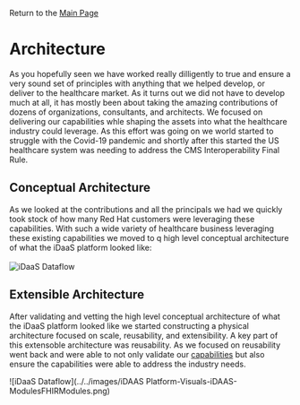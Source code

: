﻿Return to the <a href="https://project-herophilus.github.io/Project-Herophilus-Assets/" target="_blank">Main Page</a>

# Architecture
As you hopefully seen we have worked really dilligently to true and ensure a very sound set of principles with anything 
that we helped develop, or deliver to the healthcare market. As it turns out we did not have to develop much at all, 
it has mostly been about taking the amazing contributions of dozens of organizations, consultants, and architects. 
We focused on delivering our capabilities whle shaping the assets into what the healthcare industry could leverage. As this 
effort was going on we world started to struggle with the Covid-19 pandemic and shortly after this 
started the US healthcare system was needing to address the CMS Interoperability Final Rule.

## Conceptual Architecture
As we looked at the contributions and all the principals we had we quickly took stock of how many Red Hat customers
were leveraging these capabilities. With such a wide variety of healthcare business leveraging these existing
capabilities we moved to q high level conceptual architecture of what the iDaaS platform looked like:
<br/><br/>
![iDaaS Dataflow](../../images/iDAASPlatform-iDaaSDataFlow-Detailed.png)

## Extensible Architecture 
After validating and vetting the high level conceptual architecture of what the iDaaS platform looked like we 
started constructing a physical architecture focused on scale, reusability, and extensibility. A key part of
this extensoble architecture was reusability. As we focused on reusability went back and were able to not only
validate our <a href="~/home/Capabilities" target="_blank">capabilities</a> but also ensure the capabilities were
able to address the industry needs.

![iDaaS Dataflow](../../images/iDAAS Platform-Visuals-iDAAS-ModulesFHIRModules.png)
